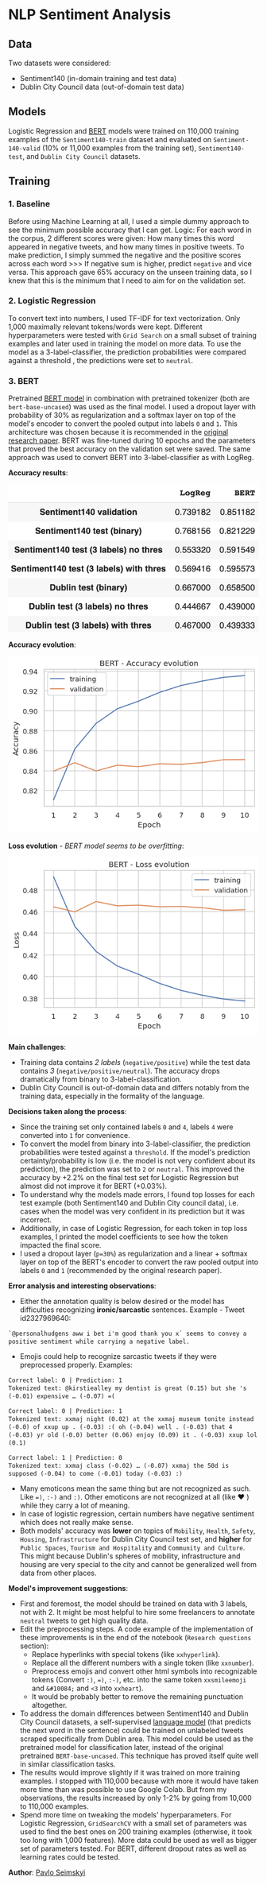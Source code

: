# NLP Sentiment Analysis



## Data
Two datasets were considered:
- Sentiment140 (in-domain training and test data)
- Dublin City Council data (out-of-domain test data)

## Models
Logistic Regression and [BERT](https://huggingface.co/bert-base-uncased) models were trained on 110,000 training examples of the `Sentiment140-train` dataset and evaluated on `Sentiment-140-valid` (10% or 11,000 examples from the training set), `Sentiment140-test`, and `Dublin City Council` datasets.


## Training

### 1. Baseline
Before using Machine Learning at all, I used a simple dummy approach to see the minimum possible accuracy that I can get. Logic: For each word in the corpus, 2 different scores were given: How many times this word appeared in negative tweets, and how many times in positive tweets. To make prediction, I simply summed the negative and the positive scores across each word >>> If negative sum is higher, predict `negative` and vice versa. This approach gave 65% accuracy on the unseen training data, so I knew that this is the minimum that I need to aim for on the validation set.

### 2. Logistic Regression
To convert text into numbers, I used TF-IDF for text vectorization. Only 1,000 maximally relevant tokens/words were kept. Different hyperparameters were tested with `Grid Search` on a small subset of training examples and later used in training the model on more data. To use the model as a 3-label-classifier, the prediction probabilities were compared against a threshold , the predictions were set to `neutral`.

### 3. BERT
Pretrained [BERT model](https://huggingface.co/bert-base-uncased) in combination with pretrained tokenizer (both are `bert-base-uncased`) was used as the final model. I used a dropout layer with probability of 30% as regularization and a softmax layer on top of the model's encoder to convert the pooled output into labels `0` and `1`. This architecture was chosen because it is recommended in the [original research paper](https://arxiv.org/abs/1810.04805). BERT was fine-tuned during 10 epochs and the parameters that proved the best accuracy on the validation set were saved. The same approach was used to convert BERT into 3-label-classifier as with LogReg.

**Accuracy results**:

![image](/img/accuracy_results.png)



**Accuracy evolution**:

![image](/img/acc_evol.png)

**Loss evolution** - *BERT model seems to be overfitting*:

![image](/img/loss_evol.png)


**Main challenges**:
- Training data contains *2 labels* (`negative/positive`) while the test data contains *3* (`negative/positive/neutral`). The accuracy drops dramatically from binary to 3-label-classification.
- Dublin City Council is out-of-domain data and differs notably from the training data, especially in the formality of the language.

**Decisions taken along the process**:
- Since the training set only contained labels `0` and `4`, labels `4` were converted into `1` for convenience.
- To convert the model from binary into 3-label-classifier, the prediction probabilities were tested against a `threshold`. If the model's prediction certainty/probability is low (i.e. the model is not very confident about its prediction), the prediction was set to `2` or `neutral`. This improved the accuracy by +2.2% on the final test set for Logistic Regression but almost did not improve it for BERT (+0.03%).
- To understand why the models made errors, I found top losses for each test example (both Sentiment140 and Dublin City council data), i.e. cases when the model was very confident in its prediction but it was incorrect. 
- Additionally, in case of Logistic Regression, for each token in top loss examples, I printed the model coefficients to see how the token impacted the final score.
- I used a dropout layer (`p=30%`) as regularization and a linear + softmax layer on top of the BERT's encoder to convert the raw pooled output into labels `0` and `1` (recommended by the original research paper).


**Error analysis and interesting observations**:
- Either the annotation quality is below desired or the model has difficulties recognizing **ironic/sarcastic** sentences. Example - Tweet id2327969640: 
```
`@personalhudgens aww i bet i'm good thank you x` seems to convey a positive sentiment while carrying a negative label.
```
- Emojis could help to recognize sarcastic tweets if they were preprocessed properly. Examples:
```
Correct label: 0 | Prediction: 1
Tokenized text: @kirstiealley my dentist is great (0.15) but she 's (-0.01) expensive … (-0.07) =(
```
```
Correct label: 0 | Prediction: 1
Tokenized text: xxmaj night (0.02) at the xxmaj museum tonite instead (-0.0) of xxup up . (-0.03) :( oh (-0.04) well . (-0.03) that 4 (-0.03) yr old (-0.0) better (0.06) enjoy (0.09) it . (-0.03) xxup lol (0.1)
```
```
Correct label: 1 | Prediction: 0
Tokenized text: xxmaj class (-0.02) … (-0.07) xxmaj the 50d is supposed (-0.04) to come (-0.01) today (-0.03) :)
```
- Many emoticons mean the same thing but are not recognized as such. Like `=)`, `:-)` and `:)`. Other emoticons are not recognized at all (like ❤️ ) while they carry a lot of meaning.
- In case of logistic regression, certain numbers have negative sentiment which does not really make sense.
- Both models' accuracy was **lower** on topics of `Mobility`, `Health`, `Safety`, `Housing`, `Infrastructure` for Dublin City Council test set, and **higher** for `Public Spaces`, `Tourism and Hospitality` and `Community and Culture`. This might because Dublin's spheres of mobility, infrastructure and housing are very special to the city and cannot be generalized well from data from other places.


**Model's improvement suggestions**:
- First and foremost, the model should be trained on data with 3 labels, not with 2. It might be most helpful to hire some freelancers to annotate `neutral` tweets to get high quality data.
- Edit the preprocessing steps. A code example of the implementation of these improvements is in the end of the notebook (`Research questions` section):
  - Replace hyperlinks with special tokens (like `xxhyperlink`).
  - Replace all the different numbers with a single token (like `xxnumber`).
  - Preprocess emojis and convert other html symbols into recognizable tokens (Convert `:)`, `=)`, `:-)`, etc. into the same token `xxsmileemoji` and `&#10084;` and `<3` into `xxheart`).
  - It would be probably better to remove the remaining punctuation altogether.
- To address the domain differences between Sentiment140 and Dublin City Council datasets, a self-supervised [language model](https://www.d2l.ai/chapter_recurrent-neural-networks/language-models-and-dataset.html) (that predicts the next word in the sentence) could be trained on unlabeled tweets scraped specifically from Dublin area. This model could be used as the pretrained model for classification later, instead of the original pretrained `BERT-base-uncased`. This technique has proved itself quite well in similar classification tasks.
- The results would improve slightly if it was trained on more training examples. I stopped with 110,000 because with more it would have taken more time than was possible to use Google Colab. But from my observations, the results increased by only 1-2% by going from 10,000 to 110,000 examples.
- Spend more time on tweaking the models' hyperparameters. For Logistic Regression, `GridSearchCV` with a small set of parameters was used to find the best ones on 200 training examples (otherwise, it took too long with 1,000 features). More data could be used as well as bigger set of parameters tested. For BERT, different dropout rates as well as learning rates could be tested.

**Author**: [Pavlo Seimskyi](mailto:pavlo@dataforfuture.org)

